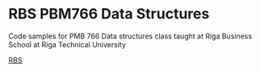 # RBS PBM766 Data Structures 

Code samples for PMB 766 Data structures class taught at Riga Business School at Riga Technical University

[RBS](https://rbs.lv)
